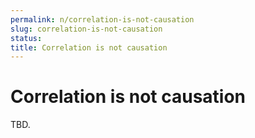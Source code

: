```yaml
---
permalink: n/correlation-is-not-causation
slug: correlation-is-not-causation
status: 
title: Correlation is not causation
---
```

# Correlation is not causation

TBD.
